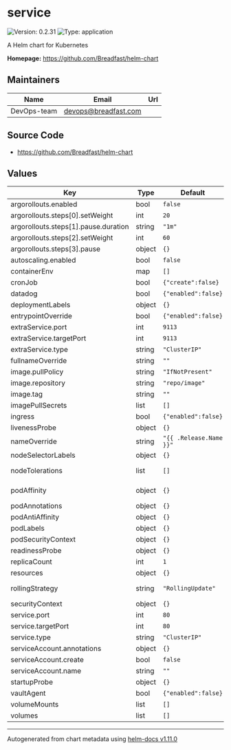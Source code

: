 # service

![Version: 0.2.31](https://img.shields.io/badge/Version-0.2.31-informational?style=flat-square) ![Type: application](https://img.shields.io/badge/Type-application-informational?style=flat-square)

A Helm chart for Kubernetes

**Homepage:** <https://github.com/Breadfast/helm-chart>

## Maintainers

| Name | Email | Url |
| ---- | ------ | --- |
| DevOps-team | <devops@breadfast.com> |  |

## Source Code

* <https://github.com/Breadfast/helm-chart>

## Values

| Key | Type | Default | Description |
|-----|------|---------|-------------|
| argorollouts.enabled | bool | `false` |  |
| argorollouts.steps[0].setWeight | int | `20` |  |
| argorollouts.steps[1].pause.duration | string | `"1m"` |  |
| argorollouts.steps[2].setWeight | int | `60` |  |
| argorollouts.steps[3].pause | object | `{}` |  |
| autoscaling.enabled | bool | `false` |  |
| containerEnv | map | `[]` | Environment variable map |
| cronJob | bool | `{"create":false}` | If true, Creates CronJob resource |
| datadog | bool | `{"enabled":false}` | If true, Add datadog labels to pods and deployments |
| deploymentLabels | object | `{}` |  |
| entrypointOverride | bool | `{"enabled":false}` | If true, Override to the Entrypoint |
| extraService.port | int | `9113` |  |
| extraService.targetPort | int | `9113` |  |
| extraService.type | string | `"ClusterIP"` |  |
| fullnameOverride | string | `""` |  |
| image.pullPolicy | string | `"IfNotPresent"` |  |
| image.repository | string | `"repo/image"` |  |
| image.tag | string | `""` |  |
| imagePullSecrets | list | `[]` |  |
| ingress | bool | `{"enabled":false}` | If true, Creats Ingress DNS name to expose the service publicly |
| livenessProbe | object | `{}` |  |
| nameOverride | string | `"{{ .Release.Name }}"` |  |
| nodeSelectorLabels | object | `{}` | Provide node groups selector |
| nodeTolerations | list | `[]` | Node Tolerations. Tolerations allow the scheduler to schedule pods with matching taints |
| podAffinity | object | `{}` | Pod affinity rule. Default affinity rule is set to make sure pods are not deployed on the same node |
| podAnnotations | object | `{}` |  |
| podAntiAffinity | object | `{}` |  |
| podLabels | object | `{}` |  |
| podSecurityContext | object | `{}` |  |
| readinessProbe | object | `{}` |  |
| replicaCount | int | `1` |  |
| resources | object | `{}` |  |
| rollingStrategy | string | `"RollingUpdate"` | Specify deployment rolling strategy: https://kubernetes.io/docs/concepts/workloads/controllers/deployment/#strategy |
| securityContext | object | `{}` |  |
| service.port | int | `80` | Kubernetes service port when single port service |
| service.targetPort | int | `80` |  |
| service.type | string | `"ClusterIP"` | Service type, can be either `ClusterIP`, `NodePort`, `LoadBalancer` or `ExternalName` |
| serviceAccount.annotations | object | `{}` | If not set and create is true, a name is generated using the fullname template |
| serviceAccount.create | bool | `false` | If true, creates service account |
| serviceAccount.name | string | `""` |  |
| startupProbe | object | `{}` |  |
| vaultAgent | bool | `{"enabled":false}` | If true, It will inject Vault Agent to get secrets from Vault |
| volumeMounts | list | `[]` | List of volumes to attach |
| volumes | list | `[]` | List of volumes to create |

----------------------------------------------
Autogenerated from chart metadata using [helm-docs v1.11.0](https://github.com/norwoodj/helm-docs/releases/v1.11.0)
